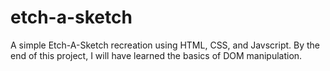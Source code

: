 # etch-a-sketch
A simple Etch-A-Sketch recreation using HTML, CSS, and Javscript. By the end of this project, I will have learned the basics of DOM manipulation.
